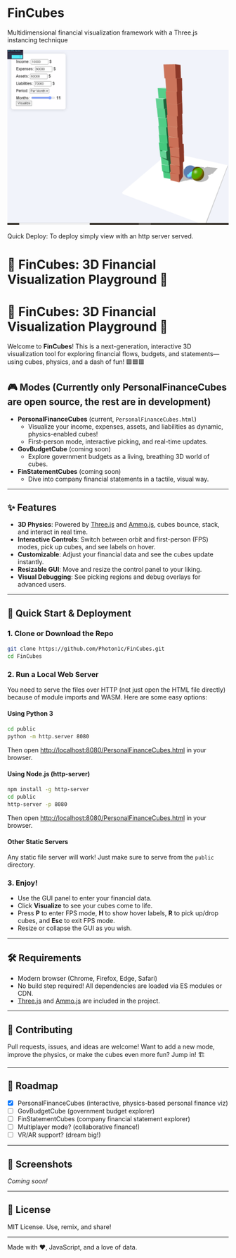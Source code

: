 # FinCubes
Multidimensional financial visualization framework with a Three.js instancing technique

![fincubes](media/fincubes.PNG)

Quick Deploy: To deploy simply view with an http server served. 

# 💸 FinCubes: 3D Financial Visualization Playground 🚀

# 💸 FinCubes: 3D Financial Visualization Playground 🚀

Welcome to **FinCubes**! This is a next-generation, interactive 3D visualization tool for exploring financial flows, budgets, and statements—using cubes, physics, and a dash of fun! 🟩🟦🟥

## 🎮 Modes (Currently only PersonalFinanceCubes are open source, the rest are in development)

- **PersonalFinanceCubes** (current, `PersonalFinanceCubes.html`)
  - Visualize your income, expenses, assets, and liabilities as dynamic, physics-enabled cubes!
  - First-person mode, interactive picking, and real-time updates.
- **GovBudgetCube** (coming soon)
  - Explore government budgets as a living, breathing 3D world of cubes.
- **FinStatementCubes** (coming soon)
  - Dive into company financial statements in a tactile, visual way.

---

## ✨ Features

- **3D Physics**: Powered by [Three.js](https://threejs.org/) and [Ammo.js](https://github.com/kripken/ammo.js/), cubes bounce, stack, and interact in real time.
- **Interactive Controls**: Switch between orbit and first-person (FPS) modes, pick up cubes, and see labels on hover.
- **Customizable**: Adjust your financial data and see the cubes update instantly.
- **Resizable GUI**: Move and resize the control panel to your liking.
- **Visual Debugging**: See picking regions and debug overlays for advanced users.

---

## 🚀 Quick Start & Deployment

### 1. **Clone or Download the Repo**

```sh
git clone https://github.com/Photon1c/FinCubes.git
cd FinCubes
```

### 2. **Run a Local Web Server**

You need to serve the files over HTTP (not just open the HTML file directly) because of module imports and WASM. Here are some easy options:

#### **Using Python 3**

```sh
cd public
python -m http.server 8080
```
Then open [http://localhost:8080/PersonalFinanceCubes.html](http://localhost:8080/PersonalFinanceCubes.html) in your browser.

#### **Using Node.js (http-server)**

```sh
npm install -g http-server
cd public
http-server -p 8080
```
Then open [http://localhost:8080/PersonalFinanceCubes.html](http://localhost:8080/PersonalFinanceCubes.html) in your browser.

#### **Other Static Servers**
Any static file server will work! Just make sure to serve from the `public` directory.

### 3. **Enjoy!**

- Use the GUI panel to enter your financial data.
- Click **Visualize** to see your cubes come to life.
- Press **P** to enter FPS mode, **H** to show hover labels, **R** to pick up/drop cubes, and **Esc** to exit FPS mode.
- Resize or collapse the GUI as you wish.

---

## 🛠️ Requirements

- Modern browser (Chrome, Firefox, Edge, Safari)
- No build step required! All dependencies are loaded via ES modules or CDN.
- [Three.js](https://threejs.org/) and [Ammo.js](https://github.com/kripken/ammo.js/) are included in the project.

---

## 🧩 Contributing

Pull requests, issues, and ideas are welcome! Want to add a new mode, improve the physics, or make the cubes even more fun? Jump in! 🏗️

---

## 📅 Roadmap

- [x] PersonalFinanceCubes (interactive, physics-based personal finance viz)
- [ ] GovBudgetCube (government budget explorer)
- [ ] FinStatementCubes (company financial statement explorer)
- [ ] Multiplayer mode? (collaborative finance!)
- [ ] VR/AR support? (dream big!)

---

## 📸 Screenshots

*Coming soon!*

---

## 📝 License

MIT License. Use, remix, and share!

---

Made with ❤️, JavaScript, and a love of data. 
